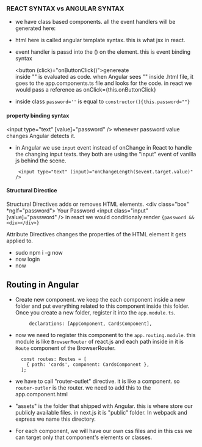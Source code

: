 ### REACT SYNTAX vs ANGULAR SYNTAX

- we have class based components. all the event handlers will be generated here:
- html here is called angular template syntax. this is what jsx in react.
- event handler is passd into the () on the element. this is event binding syntax
           <div><button (click)="onButtonClick()">genereate</button></div>
    inside "" is evaluated as code. when Angular sees "" inside .html file, it goes to the app.components.ts file and looks for the code.  in react we would pass a reference as onClick={this.onButtonClick} 
    
- inside class `password=''` is equal to `constructor(){this.password=""}`
#### property binding syntax
  <input type="text" [value]="password" />
   whenever password value changes Angular detects it. 
- in Angular we use `input` event instead of onChange in React to handle the changing input texts. they both are using the "input" event of vanilla js behind the scene.

       <input type="text" (input)="onChangeLength($event.target.value)" />
       
#### Structural Directice
Structural Directives adds or removes HTML elements. 
      <div class="box" *ngIf="password">
        <label>Your Password</label>
        <input class="input" [value]="password" />
      </div>
in react we would conditionaly render `{password && <div></div>}`

Attribute Directives changes the properties of the HTML element it gets applied to. 

- sudo npm i -g now 
- now login
- now 

## Routing in Angular

- Create new component. we keep the each component inside a new folder and put everything related to this component inside this folder. Once you create a new folder, register it into the `app.module.ts`. 

           declarations: [AppComponent, CardsComponent],
- now we need to register this component to the `app.routing.module`. this module is like `BrowserRouter` of react.js and each path inside in it is `Route` component of the BrowserRouter.

        const routes: Routes = [
          { path: 'cards', component: CardsComponent },
        ];

- we have to call "router-outlet" directive. it is like a component. so `router-outler` is the router. we need to add this to the app.component.html


- "assets" is the folder that shipped with Angular. this is where store our publicly available files. in next.js it is "public" folder. In webpack and express we name this directory.

- For each component, we will have our own css files and in this css we can target only that component's elements or classes. 


